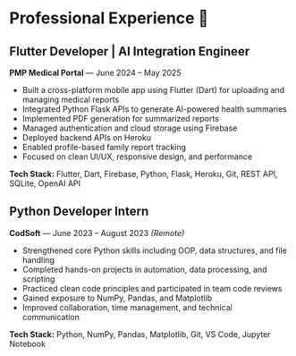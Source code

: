 # Professional Experience 🚀

## Flutter Developer | AI Integration Engineer
**PMP Medical Portal** — June 2024 – May 2025

- Built a cross-platform mobile app using Flutter (Dart) for uploading and managing medical reports
- Integrated Python Flask APIs to generate AI-powered health summaries
- Implemented PDF generation for summarized reports
- Managed authentication and cloud storage using Firebase
- Deployed backend APIs on Heroku
- Enabled profile-based family report tracking
- Focused on clean UI/UX, responsive design, and performance

**Tech Stack:** Flutter, Dart, Firebase, Python, Flask, Heroku, Git, REST API, SQLite, OpenAI API

## Python Developer Intern
**CodSoft** — June 2023 – August 2023 *(Remote)*

- Strengthened core Python skills including OOP, data structures, and file handling
- Completed hands-on projects in automation, data processing, and scripting
- Practiced clean code principles and participated in team code reviews
- Gained exposure to NumPy, Pandas, and Matplotlib
- Improved collaboration, time management, and technical communication

**Tech Stack:** Python, NumPy, Pandas, Matplotlib, Git, VS Code, Jupyter Notebook 